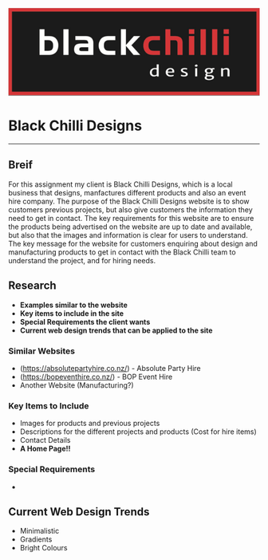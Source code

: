 ![Black Chilli Logo](black-chilli-design.png)
# Black Chilli Designs 
***

## Breif 
For this assignment my client is Black Chilli Designs, which is a local business that designs, manfactures different products and also an event hire company. The purpose of the Black Chilli Designs website is to show customers previous projects, but also give customers the information they need to get in contact. The key requirements for this website are to ensure the products being advertised on the website are up to date and available, but also that the images and information is clear for users to understand. The key message for the website for customers enquiring about design and manufacturing products to get in contact with the Black Chilli team to understand the project, and for hiring needs. 

## Research 
* __Examples similar to the website__
* __Key items to include in the site__
* __Special Requirements the client wants__ 
* __Current web design trends that can be applied to the site__

### Similar Websites 
* (https://absolutepartyhire.co.nz/) - Absolute Party Hire  
* (https://bopeventhire.co.nz/) - BOP Event Hire 
* Another Website (Manufacturing?) 

### Key Items to Include 
* Images for products and previous projects 
* Descriptions for the different projects and products (Cost for hire items) 
* Contact Details 
* __A Home Page!!__

### Special Requirements 
* 

## Current Web Design Trends 
* Minimalistic 
* Gradients 
* Bright Colours 

